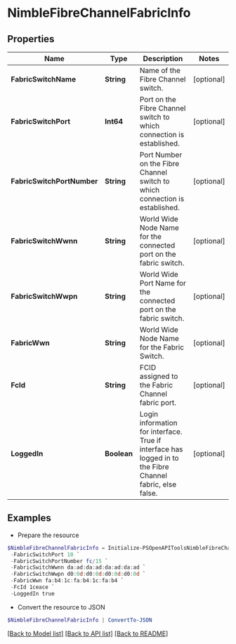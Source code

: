 # NimbleFibreChannelFabricInfo
## Properties

Name | Type | Description | Notes
------------ | ------------- | ------------- | -------------
**FabricSwitchName** | **String** | Name of the Fibre Channel switch. | [optional] 
**FabricSwitchPort** | **Int64** | Port on the Fibre Channel switch to which connection is established. | [optional] 
**FabricSwitchPortNumber** | **String** | Port Number on the Fibre Channel switch to which connection is established. | [optional] 
**FabricSwitchWwnn** | **String** | World Wide Node Name for the connected port on the fabric switch. | [optional] 
**FabricSwitchWwpn** | **String** | World Wide Port Name for the connected port on the fabric switch. | [optional] 
**FabricWwn** | **String** | World Wide Node Name for the Fabric Switch. | [optional] 
**FcId** | **String** | FCID assigned to the Fabric Channel fabric port. | [optional] 
**LoggedIn** | **Boolean** | Login information for interface. True if interface has logged in to the Fibre Channel fabric, else false. | [optional] 

## Examples

- Prepare the resource
```powershell
$NimbleFibreChannelFabricInfo = Initialize-PSOpenAPIToolsNimbleFibreChannelFabricInfo  -FabricSwitchName Switch_A1 `
 -FabricSwitchPort 10 `
 -FabricSwitchPortNumber fc/15 `
 -FabricSwitchWwnn da:ad:da:ad:da:ad:da:ad `
 -FabricSwitchWwpn d0:0d:d0:0d:d0:0d:d0:0d `
 -FabricWwn fa:b4:1c:fa:b4:1c:fa:b4 `
 -FcId 1ceace `
 -LoggedIn true
```

- Convert the resource to JSON
```powershell
$NimbleFibreChannelFabricInfo | ConvertTo-JSON
```

[[Back to Model list]](../README.md#documentation-for-models) [[Back to API list]](../README.md#documentation-for-api-endpoints) [[Back to README]](../README.md)

